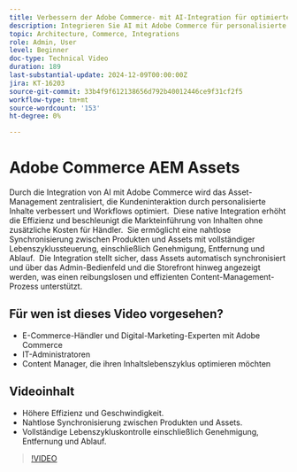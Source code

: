 ```yaml
---
title: Verbessern der Adobe Commerce- mit AI-Integration für optimiertes Asset-Management
description: Integrieren Sie AI mit Adobe Commerce für personalisierte Inhalte, optimierte Workflows und die vollständige Steuerung des Asset-Lebenszyklus.
topic: Architecture, Commerce, Integrations
role: Admin, User
level: Beginner
doc-type: Technical Video
duration: 189
last-substantial-update: 2024-12-09T00:00:00Z
jira: KT-16203
source-git-commit: 33b4f9f612138656d792b40012446ce9f31cf2f5
workflow-type: tm+mt
source-wordcount: '153'
ht-degree: 0%

---
```



# Adobe Commerce AEM Assets

Durch die Integration von AI mit Adobe Commerce wird das Asset-Management zentralisiert, die Kundeninteraktion durch personalisierte Inhalte verbessert und Workflows optimiert. &#x200B; Diese native Integration erhöht die Effizienz und beschleunigt die Markteinführung von Inhalten ohne zusätzliche Kosten für Händler. &#x200B; Sie ermöglicht eine nahtlose Synchronisierung zwischen Produkten und Assets mit vollständiger Lebenszyklussteuerung, einschließlich Genehmigung, Entfernung und Ablauf. &#x200B; Die Integration stellt sicher, dass Assets automatisch synchronisiert und über das Admin-Bedienfeld und die Storefront hinweg angezeigt werden, was einen reibungslosen und effizienten Content-Management-Prozess unterstützt. &#x200B;

## Für wen ist dieses Video vorgesehen?

- E-Commerce-Händler und Digital-Marketing-Experten mit Adobe Commerce
- IT-Administratoren
- Content Manager, die ihren Inhaltslebenszyklus optimieren möchten

## Videoinhalt

- Höhere Effizienz und Geschwindigkeit.
- Nahtlose Synchronisierung zwischen Produkten und Assets.
- Vollständige Lebenszykluskontrolle einschließlich Genehmigung, Entfernung und Ablauf.

>[!VIDEO](https://video.tv.adobe.com/v/3434076?learn=on)
